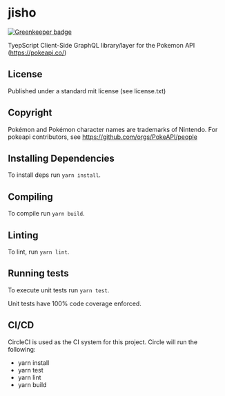 # jisho

[![Greenkeeper badge](https://badges.greenkeeper.io/sam-squared/jisho.svg)](https://greenkeeper.io/)

TyepScript Client-Side GraphQL library/layer for the Pokemon API (https://pokeapi.co/)

## License
Published under a standard mit license (see license.txt)

## Copyright
Pokémon and Pokémon character names are trademarks of Nintendo.
For pokeapi contributors, see https://github.com/orgs/PokeAPI/people

## Installing Dependencies
To install deps run `yarn install`.

## Compiling
To compile run `yarn build`.

## Linting
To lint, run `yarn lint`.

## Running tests
To execute unit tests run `yarn test`.

Unit tests have 100% code coverage enforced.

## CI/CD
CircleCI is used as the CI system for this project. Circle will run the following:
 - yarn install
 - yarn test
 - yarn lint
 - yarn build
